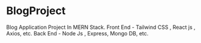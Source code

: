 # BlogProject
Blog Application Project In MERN Stack. Front End - Tailwind CSS , React js , Axios, etc. Back End - Node Js , Express, Mongo DB, etc.
